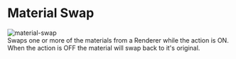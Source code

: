 # Material Swap

![material-swap](~/images/option-material-swap.png)  
Swaps one or more of the materials from a Renderer while the action is ON.  When the action is OFF the material will swap back to it's original.